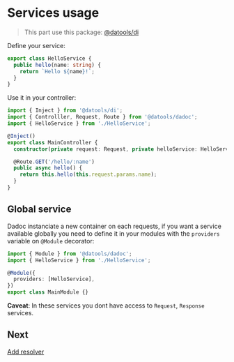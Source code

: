 # Services usage

> This part use this package: [@datools/di](https://github.com/datools/di)

Define your service:

```ts
export class HelloService {
  public hello(name: string) {
    return `Hello ${name}!`;
  }
}
```

Use it in your controller:

```ts
import { Inject } from '@datools/di';
import { Controlller, Request, Route } from '@datools/dadoc';
import { HelloService } from './HelloService';

@Inject()
export class MainController {
  constructor(private request: Request, private helloService: HelloService) {}

  @Route.GET('/hello/:name')
  public async hello() {
    return this.hello(this.request.params.name);
  }
}
```

## Global service

Dadoc instanciate a new container on each requests, if you want a service available globally
you need to define it in your modules with the `providers` variable on `@Module` decorator:

```ts
import { Module } from '@datools/dadoc';
import { HelloService } from './HelloService';

@Module({
  providers: [HelloService],
})
export class MainModule {}
```

**Caveat**: In these services you dont have access to `Request`, `Response` services.

## Next

[Add resolver](Resolver.md)
